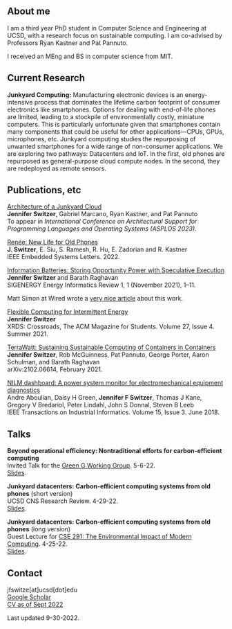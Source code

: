 ## About me
I am a third year PhD student in Computer Science and Engineering at UCSD, with a research focus on sustainable computing. I am co-advised by Professors Ryan Kastner and Pat Pannuto. 

I received an MEng and BS in computer science from MIT.

## Current Research

**Junkyard Computing:** Manufacturing electronic devices is an energy-intensive process that dominates the lifetime carbon footprint of consumer electronics like smartphones. Options for dealing with end-of-life phones are limited, leading to a stockpile of environmentally costly, miniature computers. This is particularly unfortunate given that smartphones contain many components that could be useful for other applications—CPUs, GPUs, microphones, etc. Junkyard computing studies the repurposing of unwanted smartphones for a wide range of non-consumer applications. We are exploring two pathways: Datacenters and IoT. In the first, old phones are repurposed as general-purpose cloud compute nodes. In the second, they are redeployed as remote sensors. 

## Publications, etc 

[Architecture of a Junkyard Cloud](https://arxiv.org/abs/2110.06870)<br/>
**Jennifer Switzer**, Gabriel Marcano, Ryan Kastner, and Pat Pannuto<br/>
To appear in _International Conference on Architectural Support for Programming Languages and Operating Systems (ASPLOS 2023)._

[Renée: New Life for Old Phones](https://ieeexplore.ieee.org/document/9695989)<br/>
**J. Switzer**, E. Siu, S. Ramesh, R. Hu, E. Zadorian and R. Kastner<br/>
IEEE Embedded Systems Letters. 2022.

[Information Batteries: Storing Opportunity Power with Speculative Execution](https://dl.acm.org/doi/abs/10.1145/3508467.3508468)<br/>
**Jennifer Switzer** and Barath Raghavan<br/>
SIGENERGY Energy Informatics Review 1, 1 (November 2021), 1–11.

Matt Simon at Wired wrote a [very nice article](https://www.wired.com/story/maybe-green-energy-needs-information-batteries-too/) about this work.

[Flexible Computing for Intermittent Energy](https://dl.acm.org/doi/pdf/10.1145/3466861)<br/>
**Jennifer Switzer**<br/>
XRDS: Crossroads, The ACM Magazine for Students. Volume 27, Issue 4. Summer 2021.

[TerraWatt: Sustaining Sustainable Computing of Containers in Containers](https://arxiv.org/abs/2102.06614)<br/>
**Jennifer Switzer**, Rob McGuinness, Pat Pannuto, George Porter, Aaron Schulman, and Barath Raghavan<br/>
arXiv:2102.06614, February 2021.

[NILM dashboard: A power system monitor for electromechanical equipment diagnostics](https://ieeexplore.ieee.org/abstract/document/8371632)<br/>
Andre Aboulian, Daisy H Green, **Jennifer F Switzer**, Thomas J Kane, Gregory V Bredariol, Peter Lindahl, John S Donnal, Steven B Leeb<br/>
IEEE Transactions on Industrial Informatics. Volume 15, Issue 3. June 2018.

## Talks
**Beyond operational efficiency: Nontraditional efforts for carbon-efficient computing**<br/>
Invited Talk for the [Green G Working Group](https://nextgalliance.org/working_group/green-g/). 5-6-22.<br/>
[Slides](https://github.com/jfswitzer/jenniferswitzer.com/blob/main/documents/green_g_talk.pdf).<br/>

**Junkyard datacenters: Carbon-efficient computing systems from old phones** (short version)<br/>
UCSD CNS Research Review. 4-29-22.<br/>
[Slides](https://github.com/jfswitzer/jenniferswitzer.com/blob/main/documents/15_minute_talk_jfs.pdf).<br/>

**Junkyard datacenters: Carbon-efficient computing systems from old phones** (long version)<br/>
Guest Lecture for [CSE 291: The Environmental Impact of Modern Computing](https://cseweb.ucsd.edu//classes/sp22/cse291-f/). 4-25-22.<br/>
[Slides](https://github.com/jfswitzer/jenniferswitzer.com/blob/main/documents/40_minute_talk_jfs.pdf).<br/>

## Contact
jfswitze[at]ucsd[dot]edu<br/>
[Google Scholar](https://scholar.google.com/citations?user=G4g9E3UAAAAJ&hl=en)<br/>
[CV as of Sept 2022](https://github.com/jfswitzer/jenniferswitzer.com/blob/main/documents/cv.pdf)<br/>

Last updated 9-30-2022.
